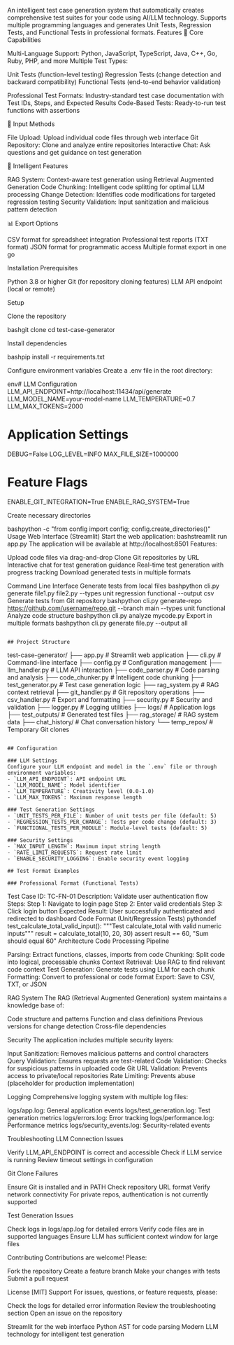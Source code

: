 An intelligent test case generation system that automatically creates comprehensive test suites for your code using AI/LLM technology. Supports multiple programming languages and generates Unit Tests, Regression Tests, and Functional Tests in professional formats.
Features
🎯 Core Capabilities

Multi-Language Support: Python, JavaScript, TypeScript, Java, C++, Go, Ruby, PHP, and more
Multiple Test Types:

Unit Tests (function-level testing)
Regression Tests (change detection and backward compatibility)
Functional Tests (end-to-end behavior validation)


Professional Test Formats: Industry-standard test case documentation with Test IDs, Steps, and Expected Results
Code-Based Tests: Ready-to-run test functions with assertions

🚀 Input Methods

File Upload: Upload individual code files through web interface
Git Repository: Clone and analyze entire repositories
Interactive Chat: Ask questions and get guidance on test generation

🧠 Intelligent Features

RAG System: Context-aware test generation using Retrieval Augmented Generation
Code Chunking: Intelligent code splitting for optimal LLM processing
Change Detection: Identifies code modifications for targeted regression testing
Security Validation: Input sanitization and malicious pattern detection

📊 Export Options

CSV format for spreadsheet integration
Professional test reports (TXT format)
JSON format for programmatic access
Multiple format export in one go

Installation
Prerequisites

Python 3.8 or higher
Git (for repository cloning features)
LLM API endpoint (local or remote)

Setup

Clone the repository

bashgit clone <repository-url>
cd test-case-generator

Install dependencies

bashpip install -r requirements.txt

Configure environment variables
Create a .env file in the root directory:

env# LLM Configuration
LLM_API_ENDPOINT=http://localhost:11434/api/generate
LLM_MODEL_NAME=your-model-name
LLM_TEMPERATURE=0.7
LLM_MAX_TOKENS=2000

# Application Settings
DEBUG=False
LOG_LEVEL=INFO
MAX_FILE_SIZE=1000000

# Feature Flags
ENABLE_GIT_INTEGRATION=True
ENABLE_RAG_SYSTEM=True

Create necessary directories

bashpython -c "from config import config; config.create_directories()"
Usage
Web Interface (Streamlit)
Start the web application:
bashstreamlit run app.py
The application will be available at http://localhost:8501
Features:

Upload code files via drag-and-drop
Clone Git repositories by URL
Interactive chat for test generation guidance
Real-time test generation with progress tracking
Download generated tests in multiple formats

Command Line Interface
Generate tests from local files
bashpython cli.py generate file1.py file2.py --types unit regression functional --output csv
Generate tests from Git repository
bashpython cli.py generate-repo https://github.com/username/repo.git --branch main --types unit functional
Analyze code structure
bashpython cli.py analyze mycode.py
Export in multiple formats
bashpython cli.py generate file.py --output all
```

## Project Structure
```
test-case-generator/
├── app.py                  # Streamlit web application
├── cli.py                  # Command-line interface
├── config.py               # Configuration management
├── llm_handler.py          # LLM API interaction
├── code_parser.py          # Code parsing and analysis
├── code_chunker.py         # Intelligent code chunking
├── test_generator.py       # Test case generation logic
├── rag_system.py           # RAG context retrieval
├── git_handler.py          # Git repository operations
├── csv_handler.py          # Export and formatting
├── security.py             # Security and validation
├── logger.py               # Logging utilities
├── logs/                   # Application logs
├── test_outputs/           # Generated test files
├── rag_storage/            # RAG system data
├── chat_history/           # Chat conversation history
└── temp_repos/             # Temporary Git clones
```

## Configuration

### LLM Settings
Configure your LLM endpoint and model in the `.env` file or through environment variables:
- `LLM_API_ENDPOINT`: API endpoint URL
- `LLM_MODEL_NAME`: Model identifier
- `LLM_TEMPERATURE`: Creativity level (0.0-1.0)
- `LLM_MAX_TOKENS`: Maximum response length

### Test Generation Settings
- `UNIT_TESTS_PER_FILE`: Number of unit tests per file (default: 5)
- `REGRESSION_TESTS_PER_CHANGE`: Tests per code change (default: 3)
- `FUNCTIONAL_TESTS_PER_MODULE`: Module-level tests (default: 5)

### Security Settings
- `MAX_INPUT_LENGTH`: Maximum input string length
- `RATE_LIMIT_REQUESTS`: Request rate limit
- `ENABLE_SECURITY_LOGGING`: Enable security event logging

## Test Format Examples

### Professional Format (Functional Tests)
```
Test Case ID: TC-FN-01
Description: Validate user authentication flow
Steps:
  Step 1: Navigate to login page
  Step 2: Enter valid credentials
  Step 3: Click login button
Expected Result: User successfully authenticated and redirected to dashboard
Code Format (Unit/Regression Tests)
pythondef test_calculate_total_valid_input():
    """Test calculate_total with valid numeric inputs"""
    result = calculate_total(10, 20, 30)
    assert result == 60, "Sum should equal 60"
Architecture
Code Processing Pipeline

Parsing: Extract functions, classes, imports from code
Chunking: Split code into logical, processable chunks
Context Retrieval: Use RAG to find relevant code context
Test Generation: Generate tests using LLM for each chunk
Formatting: Convert to professional or code format
Export: Save to CSV, TXT, or JSON

RAG System
The RAG (Retrieval Augmented Generation) system maintains a knowledge base of:

Code structure and patterns
Function and class definitions
Previous versions for change detection
Cross-file dependencies

Security
The application includes multiple security layers:

Input Sanitization: Removes malicious patterns and control characters
Query Validation: Ensures requests are test-related
Code Validation: Checks for suspicious patterns in uploaded code
Git URL Validation: Prevents access to private/local repositories
Rate Limiting: Prevents abuse (placeholder for production implementation)

Logging
Comprehensive logging system with multiple log files:

logs/app.log: General application events
logs/test_generation.log: Test generation metrics
logs/errors.log: Error tracking
logs/performance.log: Performance metrics
logs/security_events.log: Security-related events

Troubleshooting
LLM Connection Issues

Verify LLM_API_ENDPOINT is correct and accessible
Check if LLM service is running
Review timeout settings in configuration

Git Clone Failures

Ensure Git is installed and in PATH
Check repository URL format
Verify network connectivity
For private repos, authentication is not currently supported

Test Generation Issues

Check logs in logs/app.log for detailed errors
Verify code files are in supported languages
Ensure LLM has sufficient context window for large files

Contributing
Contributions are welcome! Please:

Fork the repository
Create a feature branch
Make your changes with tests
Submit a pull request

License
[MIT]
Support
For issues, questions, or feature requests, please:

Check the logs for detailed error information
Review the troubleshooting section
Open an issue on the repository


Streamlit for the web interface
Python AST for code parsing
Modern LLM technology for intelligent test generation
